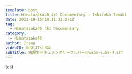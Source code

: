 ```yaml
---
template: post
title: Hinatazaka46 4ki Documentary - Ishizuka Tamaki
date: 2022-10-15T10:11:32.571Z
tag:
  - Hinatazaka46 4ki Documentary
category:
  - Hinatazaka46
author: Irsan
videoID: 8bQlJTst8Xc
subTitle: 四期生ドキュメンタリーフルバージwebm-subs-4.srt
---
```

test